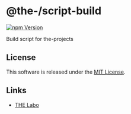 @the-/script-build
==========

<!---
This file is generated by ape-tmpl. Do not update manually.
--->

<!-- Badge Start -->
<a name="badges"></a>

[![npm Version][bd_npm_shield_url]][bd_npm_url]

[bd_repo_url]: https://github.com/the-labo/the
[bd_travis_url]: http://travis-ci.org/the-labo/the
[bd_travis_shield_url]: http://img.shields.io/travis/the-labo/the.svg?style=flat
[bd_travis_com_url]: http://travis-ci.com/the-labo/the
[bd_travis_com_shield_url]: https://api.travis-ci.com/the-labo/the.svg?token=
[bd_license_url]: https://github.com/the-labo/the/blob/master/LICENSE
[bd_codeclimate_url]: http://codeclimate.com/github/the-labo/the
[bd_codeclimate_shield_url]: http://img.shields.io/codeclimate/github/the-labo/the.svg?style=flat
[bd_codeclimate_coverage_shield_url]: http://img.shields.io/codeclimate/coverage/github/the-labo/the.svg?style=flat
[bd_gemnasium_url]: https://gemnasium.com/the-labo/the
[bd_gemnasium_shield_url]: https://gemnasium.com/the-labo/the.svg
[bd_npm_url]: http://www.npmjs.org/package/@the-/script-build
[bd_npm_shield_url]: http://img.shields.io/npm/v/@the-/script-build.svg?style=flat
[bd_standard_url]: http://standardjs.com/
[bd_standard_shield_url]: https://img.shields.io/badge/code%20style-standard-brightgreen.svg

<!-- Badge End -->


<!-- Description Start -->
<a name="description"></a>

Build script for the-projects

<!-- Description End -->


<!-- Overview Start -->
<a name="overview"></a>



<!-- Overview End -->


<!-- Sections Start -->
<a name="sections"></a>


<!-- Sections Start -->


<!-- LICENSE Start -->
<a name="license"></a>

License
-------
This software is released under the [MIT License](https://github.com/the-labo/the/blob/master/LICENSE).

<!-- LICENSE End -->


<!-- Links Start -->
<a name="links"></a>

Links
------

+ [THE Labo][the_labo_url]

[the_labo_url]: https://github.com/the-labo

<!-- Links End -->
